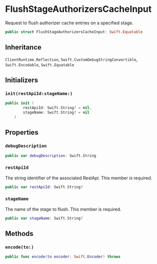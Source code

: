 # FlushStageAuthorizersCacheInput

Request to flush authorizer cache entries on a specified stage.

``` swift
public struct FlushStageAuthorizersCacheInput: Swift.Equatable 
```

## Inheritance

`ClientRuntime.Reflection`, `Swift.CustomDebugStringConvertible`, `Swift.Encodable`, `Swift.Equatable`

## Initializers

### `init(restApiId:stageName:)`

``` swift
public init (
        restApiId: Swift.String? = nil,
        stageName: Swift.String? = nil
    )
```

## Properties

### `debugDescription`

``` swift
public var debugDescription: Swift.String 
```

### `restApiId`

The string identifier of the associated RestApi.
This member is required.

``` swift
public var restApiId: Swift.String?
```

### `stageName`

The name of the stage to flush.
This member is required.

``` swift
public var stageName: Swift.String?
```

## Methods

### `encode(to:)`

``` swift
public func encode(to encoder: Swift.Encoder) throws 
```
